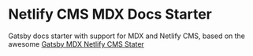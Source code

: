# Netlify CMS MDX Docs Starter

Gatsby docs starter with support for MDX and Netlify CMS, based on the awesome [Gatsby MDX Netlify CMS Stater](https://github.com/renvrant/gatsby-mdx-netlify-cms-starter)
